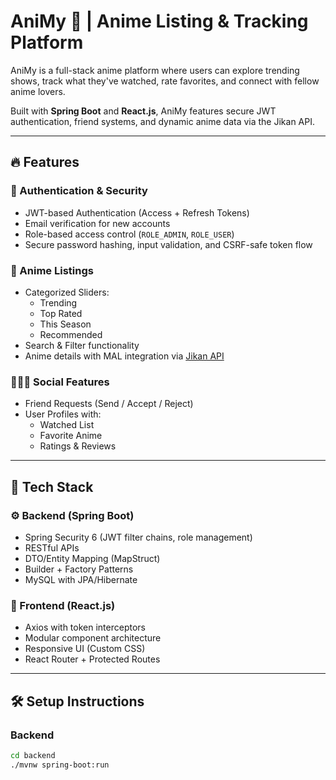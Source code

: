 # AniMy 🎌 | Anime Listing & Tracking Platform

AniMy is a full-stack anime platform where users can explore trending shows, track what they've watched, rate favorites, and connect with fellow anime lovers.

Built with **Spring Boot** and **React.js**, AniMy features secure JWT authentication, friend systems, and dynamic anime data via the Jikan API.

---

## 🔥 Features

### 🔐 Authentication & Security
- JWT-based Authentication (Access + Refresh Tokens)
- Email verification for new accounts
- Role-based access control (`ROLE_ADMIN`, `ROLE_USER`)
- Secure password hashing, input validation, and CSRF-safe token flow

### 🎥 Anime Listings
- Categorized Sliders:
  - Trending
  - Top Rated
  - This Season
  - Recommended
- Search & Filter functionality
- Anime details with MAL integration via [Jikan API](https://jikan.moe/)

### 🧑‍🤝‍🧑 Social Features
- Friend Requests (Send / Accept / Reject)
- User Profiles with:
  - Watched List
  - Favorite Anime
  - Ratings & Reviews

---

## 🧠 Tech Stack

### ⚙️ Backend (Spring Boot)
- Spring Security 6 (JWT filter chains, role management)
- RESTful APIs
- DTO/Entity Mapping (MapStruct)
- Builder + Factory Patterns
- MySQL with JPA/Hibernate

### 🎨 Frontend (React.js)
- Axios with token interceptors
- Modular component architecture
- Responsive UI (Custom CSS)
- React Router + Protected Routes

---

## 🛠️ Setup Instructions

### Backend
```bash
cd backend
./mvnw spring-boot:run
